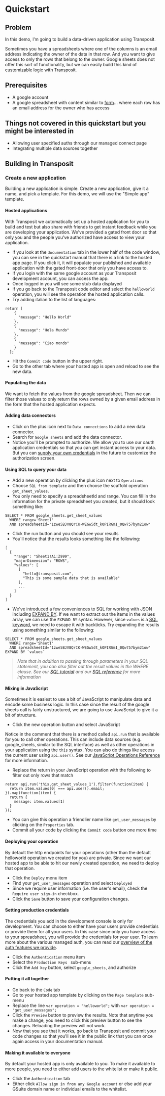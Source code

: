 # Quickstart

## Problem
In this demo, I’m going to build a data-driven application using Transposit.

Sometimes you have a spreadsheets where one of the columns is an email address indicating the owner of the data in that row. And you want to give access to only the rows that belong to the owner. Google sheets does not offer this sort of functionality, but we can easily build this kind of customizable logic with Transposit.

## Prerequisites
- A google account
- A google spreadsheet with content similar to  [form](https://docs.google.com/spreadsheets/d/1zwe5BJV8QrCK-WEGw5dt_kOPIRGmI_0Qw757bym21ow/edit#gid=0)... where each row has an email address for the owner who has access

## Things not covered in this quickstart but you might be interested in
- Allowing user specified auths through our managed connect page
- Integrating multiple data sources together

## Building in Transposit

### Create a new application
Building a new application is simple. Create a new application, give it a name, and pick a template. For this demo, we will use the "Simple app" template.

#### Hosted applications
With Transposit we automatically set up a hosted application for you to build and test but also share with friends to get instant feedback while you are developing your application. We've provided a gated front door so that only you and the people you've authorized have access to view your application.
- If you look at the `documentation` tab in the lower half of the code window, you can see in the quickstart manual that there is a link to the hosted app page. If you click it, it will populate your published and available application with the gated front-door that only you have access to.
- If you login with the same google account as your Transposit development account, you can access the app.
- Once logged in you will see some stub data displayed
- If you go back to the Transposit code editor and select the `helloworld` operation, you will see the operation the hosted application calls.
- Try adding italian to the list of languages:
```
return [
    {
      "message": "Hello World"
    },
    {
      "message": "Hola Mundo"
    },
    {
      "message": "Ciao mondo"
    }
  ];
```
- Hit the `Commit code` button in the upper right.
- Go to the other tab where your hosted app is open and reload to see the new data.

#### Populating the data
We want to fetch the values from the google spreadsheet. Then we can filter those values to only return the rows owned by a given email address in the form that the hosted application expects.

#### Adding data connectors
- Click on the plus icon next to `Data connections` to add a new data connector.
- Search for `Google sheets` and add the data connector.
- Notice you'll be prompted to authorize. We allow you to use our oauth application credentials so that you can get instant access to your data. But you can [supply your own credentials](TODO) in the future to customize the authorization screen.

#### Using SQL to query your data
- Add a new operation by clicking the plus icon next to `Operations`
- Choose `SQL from template` and then choose the scaffold operation `get_sheet_values`.
- You only need to specify a spreadsheetId and range. You can fill in the information for the private spreadsheet you created, but it should look something like:
```
SELECT * FROM google_sheets.get_sheet_values
  WHERE range='Sheet1'
  AND spreadsheetId='1zwe5BJV8QrCK-WEGw5dt_kOPIRGmI_0Qw757bym21ow'
```
- Click the run button and you should see your results
- You'll notice that the results looks something like the following:
```
[
  {
    "range": "Sheet1!A1:Z999",
    "majorDimension": "ROWS",
    "values": [
      [
        "hello@transposit.com",
        "This is some sample data that is available"
      ],
      ...
    ]
  }
]
```
- We've introduced a few conveniences to SQL for working with JSON including [EXPAND BY](TODO). If we want to extract out the items in the values array, we can use the `EXPAND BY` syntax. However, since `values` is a [SQL keyword](TODO), we need to escape it with backticks. Try expanding the results using something similar to the following:
```
SELECT * FROM google_sheets.get_sheet_values
  WHERE range='Sheet1'
  AND spreadsheetId='1zwe5BJV8QrCK-WEGw5dt_kOPIRGmI_0Qw757bym21ow' EXPAND BY `values`
```

> _Note that in addition to passing through parameters in your SQL statement, you can also filter out the result values in the WHERE clause. See our [SQL tutorial](TODO) and our [SQL reference](TODO) for more information_

#### Mixing in JavaScript
Sometimes it is easiest to use a bit of JavaScript to manipulate data and encode some business logic. In this case since the result of the google sheets call is fairly unstructured, we are going to use JavaScript to give it a bit of structure.
- Click the new operation button and select JavaScript

Notice in the comment that there is a method called `api.run` that is available for you to call other operations. This can include data sources (e.g. google_sheets, similar to the SQL interface) as well as other operations in your application using the `this` syntax. You can also do things like access the current user using `api.user()`. See our [JavaScript Operations Reference](TODO) for more information.
- Replace the return in your JavaScript operation with the following to filter out only rows that match
```
return api.run('this.get_sheet_values_1').filter(function(item) {
  return item.values[0] === api.user().email;
}).map(function(item) {
  return {
    message: item.values[1]
  }
});
```
- You can give this operation a friendlier name like `get_user_messages` by clicking on the `Properties` tab.
- Commit all your code by clicking the `Commit code` button one more time

#### Deploying your operation
By default the http endpoints for your operations (other than the default helloworld operation we created for you) are private. Since we want our hosted app to be able to hit our newly created operation, we need to deploy that operation.
- Click the `Deploy` menu item
- Find your `get_user_messages` operation and select `Deployed`
- Since we require user information (i.e. the user's email), check the `Require user sign-in` checkbox.
- Click the `Save` button to save your configuration changes.

#### Setting production credentials
The credentials you add in the development console is only for development. You can choose to either have your users provide credentials or provide them for all your users. In this case since only you have access to your spreadsheet, you will provide the credentials for your user. To learn more about the various managed auth, you can read our [overview of the auth features we provide](TODO).
- Click the `Authentication` menu item
- Select the `Production Keys ` sub-menu
- Click the `Add key` button, select `google_sheets`, and authorize

#### Putting it all together
- Go back to the `Code` tab
- Go to your hosted app template by clicking on the `Page template` sub-menu
- Replace the line `var operation = "helloworld";` with `var operation = "get_user_messages";`
- Click the `Preview` button to preview the results. Note that anytime you make a change, you need to click this preview button to see the changes. Reloading the preview will not work.
- Now that you see that it works, go back to Transposit and commit your code changes so that you'll see it in the public link that you can once again access in your documentation manual.

#### Making it available to everyone
By default your hosted app is only available to you. To make it available to more people, you need to either add users to the whitelist or make it public.
- Click the `Authentication` tab
- Either click `Allow sign in from any Google account` or else add your GSuite domain name or individual emails to the whitelist.
